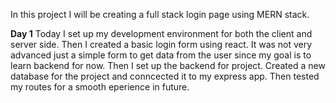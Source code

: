 In this project I will be creating a full stack login page using MERN stack.

**Day 1** Today I set up my development environment for both the client and server side. Then I created a basic login form using react. It was not very advanced just a simple form to get data from the user since my goal is to learn backend for now. Then I set up the backend for project. Created a new database for the project and conncected it to my express app. Then tested my routes for a smooth eperience in future.
